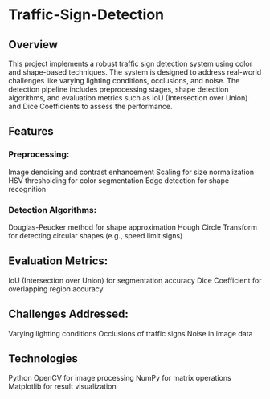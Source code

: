 # Traffic-Sign-Detection

## Overview
This project implements a robust traffic sign detection system using color and shape-based techniques. The system is designed to address real-world challenges like varying lighting conditions, occlusions, and noise. The detection pipeline includes preprocessing stages, shape detection algorithms, and evaluation metrics such as IoU (Intersection over Union) and Dice Coefficients to assess the performance.

## Features
### Preprocessing:

Image denoising and contrast enhancement
Scaling for size normalization
HSV thresholding for color segmentation
Edge detection for shape recognition
### Detection Algorithms:

Douglas-Peucker method for shape approximation
Hough Circle Transform for detecting circular shapes (e.g., speed limit signs)
## Evaluation Metrics:

IoU (Intersection over Union) for segmentation accuracy
Dice Coefficient for overlapping region accuracy
## Challenges Addressed:

Varying lighting conditions
Occlusions of traffic signs
Noise in image data
## Technologies
Python
OpenCV for image processing
NumPy for matrix operations
Matplotlib for result visualization
